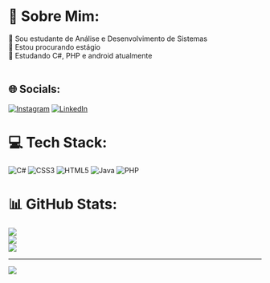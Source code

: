 # 💫 Sobre Mim:
🔭 Sou estudante de Análise e Desenvolvimento de Sistemas<br>👯 Estou procurando estágio<br>🌱 Estudando C#, PHP e android atualmente<br><br>


## 🌐 Socials:
[![Instagram](https://img.shields.io/badge/Instagram-%23E4405F.svg?logo=Instagram&logoColor=white)](https://instagram.com/https://www.instagram.com/nicolas_qs7/) [![LinkedIn](https://img.shields.io/badge/LinkedIn-%230077B5.svg?logo=linkedin&logoColor=white)](https://linkedin.com/in/www.linkedin.com/in/nicolasqs7) 

# 💻 Tech Stack:
![C#](https://img.shields.io/badge/c%23-%23239120.svg?style=flat-square&logo=c-sharp&logoColor=white) ![CSS3](https://img.shields.io/badge/css3-%231572B6.svg?style=flat-square&logo=css3&logoColor=white) ![HTML5](https://img.shields.io/badge/html5-%23E34F26.svg?style=flat-square&logo=html5&logoColor=white) ![Java](https://img.shields.io/badge/java-%23ED8B00.svg?style=flat-square&logo=java&logoColor=white) ![PHP](https://img.shields.io/badge/php-%23777BB4.svg?style=flat-square&logo=php&logoColor=white)
# 📊 GitHub Stats:
![](https://github-readme-stats.vercel.app/api?username=nickqs02&theme=nightowl&hide_border=false&include_all_commits=false&count_private=false)<br/>
![](https://github-readme-streak-stats.herokuapp.com/?user=nickqs02&theme=nightowl&hide_border=false)<br/>
![](https://github-readme-stats.vercel.app/api/top-langs/?username=nickqs02&theme=nightowl&hide_border=false&include_all_commits=false&count_private=false&layout=compact)

---
[![](https://visitcount.itsvg.in/api?id=nickqs02&icon=0&color=0)](https://visitcount.itsvg.in)

<!-- Proudly created with GPRM ( https://gprm.itsvg.in ) -->
